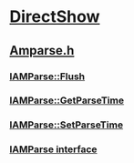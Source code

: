 # [DirectShow](../_dshow/index.md)
## [Amparse.h](index.md)
### [IAMParse::Flush](../amparse/nf-amparse-iamparse-flush.md)
### [IAMParse::GetParseTime](../amparse/nf-amparse-iamparse-getparsetime.md)
### [IAMParse::SetParseTime](../amparse/nf-amparse-iamparse-setparsetime.md)
### [IAMParse interface](../amparse/nn-amparse-iamparse.md)

